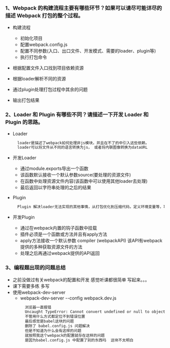 ### 1、Webpack 的构建流程主要有哪些环节？如果可以请尽可能详尽的描述 Webpack 打包的整个过程。
  - 构建流程
    - 初始化项目
    - 配置webpack.config.js
    - 配置不同参数(入口、出口文件、开发模式、需要的loader、plugin等)
    - 执行打包命令

  - 根据配置文件入口找到项目依赖资源
  - 根据loader解析不同的资源
  - 通过plugin处理打包过程中其余的问题
  - 输出打包结果
  

### 2、Loader 和 Plugin 有哪些不同？请描述一下开发 Loader 和 Plugin 的思路。
  - Loader
    ```txt
      loader是描述了webpack如何处理非js模块，并且在不了的中引入这些依赖。
      loader可以将文件从不同的语言转换为js， 或者将内联图像转换为dataURL
    ```
  - 开发Loader
    - 通过module.exports导出一个函数
    - 该函数默认接收一个默认参数source(要处理的资源文件)
    - 在函数中处理资源文件内容(该函数中可以使用其他loader去处理)
    - 最后返回以字符串处理的之后的结果

  - Plugin
    ```txt
      Plugin 解决loader无法实现的其他事情，从打包优化到压缩代码，定义环境变量等，功能多种多样
    ```

  - 开发Plugin
    - 通过在webpack内置的钩子函数中挂载
    - 插件必须是一个函数或方法并且有apply方法
    - apply方法接收一个默认参数 compiler (webpackAPI) 该API有webpack提供的多种获取资源文件的方法
    - 处理之后再通过webpack提供的API返回


### 3、编程题出现的问题总结
  - 之前没做过有关webpack的配置和开发 感觉听课都很简单 写起来。。。
  - 课下需要多练 多写
  - 使用webpack-dev-server
    - webpack-dev-server --config webpack.dev.js
      ```txt
        浏览器一直报错
        Uncaught TypeError: Cannot convert undefined or null to object
        不管用什么方式都定位不到错误位置
        最后感觉是babel这块的问题
        删除了 babel.config.js 问题解决
        但是不知道为什么会有这样的问题
        就按照我这个webpack的配置就存在这样的问题
        是因为babel.config.js 中配置了别的东西吗  这块不太明白
      ```